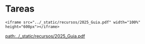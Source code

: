 # Tareas

```{raw} html
<iframe src="../_static/recursos/2025_Guia.pdf" width="100%" height="600px"></iframe>
```

<path:../_static/recursos/2025_Guia.pdf>